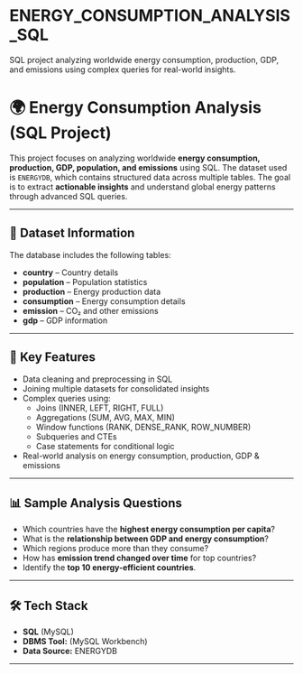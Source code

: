 # ENERGY_CONSUMPTION_ANALYSIS_SQL
SQL project analyzing worldwide energy consumption, production, GDP, and emissions using complex queries for real-world insights.

# 🌍 Energy Consumption Analysis (SQL Project)

This project focuses on analyzing worldwide **energy consumption, production, GDP, population, and emissions** using SQL. The dataset used is `ENERGYDB`, which contains structured data across multiple tables. The goal is to extract **actionable insights** and understand global energy patterns through advanced SQL queries.

---

## 📂 Dataset Information
The database includes the following tables:
- **country** – Country details
- **population** – Population statistics
- **production** – Energy production data
- **consumption** – Energy consumption details
- **emission** – CO₂ and other emissions
- **gdp** – GDP information

---

## 🔑 Key Features
- Data cleaning and preprocessing in SQL  
- Joining multiple datasets for consolidated insights  
- Complex queries using:
  - Joins (INNER, LEFT, RIGHT, FULL)  
  - Aggregations (SUM, AVG, MAX, MIN)  
  - Window functions (RANK, DENSE_RANK, ROW_NUMBER)  
  - Subqueries and CTEs  
  - Case statements for conditional logic  
- Real-world analysis on energy consumption, production, GDP & emissions  

---

## 📊 Sample Analysis Questions
- Which countries have the **highest energy consumption per capita**?  
- What is the **relationship between GDP and energy consumption**?  
- Which regions produce more than they consume?  
- How has **emission trend changed over time** for top countries?  
- Identify the **top 10 energy-efficient countries**.  

---

## 🛠️ Tech Stack
- **SQL** (MySQL)  
- **DBMS Tool:** (MySQL Workbench)  
- **Data Source:** ENERGYDB

---
